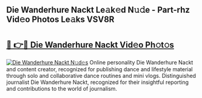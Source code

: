 ## Die Wanderhure Nackt Le𝚊k𝚎d N𝚞𝚍e - Part-rhz Vid𝚎o Photos Le𝚊ks VSV8R

# <h2><a href="http://fbap9mh.evod.top/?m=Die+Wanderhure+Nackt">🔗 👉🔴 Die Wanderhure Nackt Vid𝚎o Ph𝚘t𝚘s</a></h2>

[![Die Wanderhure Nackt N𝚞d𝚎s](https://i.imgur.com/8V9OHl7.gif)](http://fbap9mh.evod.top/?m=Die+Wanderhure+Nackt)
Online personality Die Wanderhure Nackt and content creator, recognized for publishing dance and lifestyle material through solo and collaborative dance routines and mini vlogs. Distinguished journalist Die Wanderhure Nackt, recognized for their insightful reporting and contributions to the world of journalism. 
